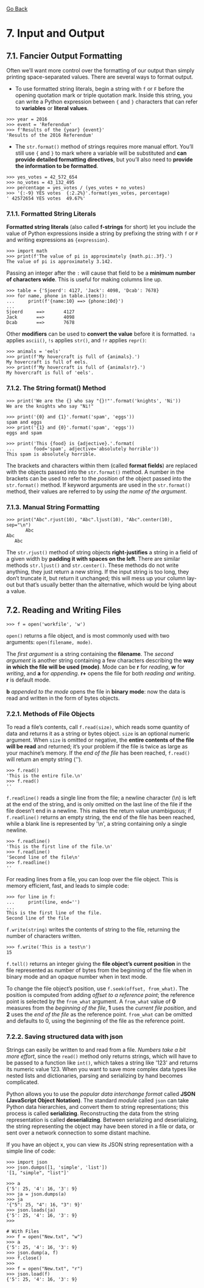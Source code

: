 [Go Back](./README.md)

# <a name="7"></a> 7. Input and Output

## <a name="7_1"></a> 7.1. Fancier Output Formatting

Often we’ll want more control over the formatting of our output than simply printing space-separated values. There are several ways to format output.

- To use formatted string literals, begin a string with ```f``` or ```F``` before the opening quotation mark or triple quotation mark. Inside this string, you can write a Python expression between ```{``` and ```}``` characters that can refer to **variables** or **literal values**.
```python3
>>> year = 2016
>>> event = 'Referendum'
>>> f'Results of the {year} {event}'
'Results of the 2016 Referendum'
```

- The ```str.format()``` method of strings requires more manual effort. You’ll still use ```{``` and ```}``` to mark where a variable will be substituted and **can provide detailed formatting directives**, but you’ll also need to **provide the information to be formatted**.
```python3
>>> yes_votes = 42_572_654
>>> no_votes = 43_132_495
>>> percentage = yes_votes / (yes_votes + no_votes)
>>> '{:-9} YES votes  {:2.2%}'.format(yes_votes, percentage)
' 42572654 YES votes  49.67%'
```

### <a name="7_1_1"></a> 7.1.1. Formatted String Literals

**Formatted string literals** (also called **f-strings** for short) let you include the value of Python expressions inside a string by prefixing the string with ```f``` or ```F``` and writing expressions as ```{expression}```.

```python3
>>> import math
>>> print(f'The value of pi is approximately {math.pi:.3f}.')
The value of pi is approximately 3.142.
```

Passing an integer after the ```:``` will cause that field to be a **minimum number of characters wide**. This is useful for making columns line up.
```python3
>>> table = {'Sjoerd': 4127, 'Jack': 4098, 'Dcab': 7678}
>>> for name, phone in table.items():
...     print(f'{name:10} ==> {phone:10d}')
...
Sjoerd     ==>       4127
Jack       ==>       4098
Dcab       ==>       7678
```

Other **modifiers** can be used to **convert the value** before it is formatted. ```!a``` applies ```ascii()```, ```!s``` applies ```str()```, and ```!r``` applies ```repr()```:

```python3
>>> animals = 'eels'
>>> print(f'My hovercraft is full of {animals}.')
My hovercraft is full of eels.
>>> print(f'My hovercraft is full of {animals!r}.')
My hovercraft is full of 'eels'.
```

### <a name="7_1_2"></a> 7.1.2. The String format() Method

```python3
>>> print('We are the {} who say "{}!"'.format('knights', 'Ni'))
We are the knights who say "Ni!"

>>> print('{0} and {1}'.format('spam', 'eggs'))
spam and eggs
>>> print('{1} and {0}'.format('spam', 'eggs'))
eggs and spam

>>> print('This {food} is {adjective}.'.format(
...       food='spam', adjective='absolutely horrible'))
This spam is absolutely horrible.
```

The brackets and characters within them (called **format fields**) are replaced with the objects passed into the ```str.format()``` method. A number in the brackets can be used to refer to the _position_ of the object passed into the ```str.format()``` method. If keyword arguments are used in the ```str.format()``` method, their values are referred to by _using the name of the argument_.

### <a name="7_1_3"></a> 7.1.3. Manual String Formatting

```python3
>>> print("Abc".rjust(10), "Abc".ljust(10), "Abc".center(10), sep="\n")
       Abc
Abc       
   Abc    
```

The ```str.rjust()``` method of string objects **right-justifies** a string in a field of a given width by **padding it with spaces on the left**. There are similar methods ```str.ljust()``` and ```str.center()```. These methods do not write anything, they just return a new string. If the input string is too long, they don’t truncate it, but return it unchanged; this will mess up your column lay-out but that’s usually better than the alternative, which would be lying about a value.

## <a name="7_2"></a> 7.2. Reading and Writing Files

```python3
>>> f = open('workfile', 'w')
```

```open()``` returns a file object, and is most commonly used with two arguments: ```open(filename, mode)```.

The _first argument_ is a string containing the **filename**. The _second argument_ is another string containing a few characters describing the **way in which the file will be used (mode)**. Mode can be **r** for _reading_, **w** for _writing_, and **a** for _appending_. **r+** opens the file for both _reading and writing_. **r** is default mode.

**b** _appended to the mode_ opens the file in **binary mode**: now the data is read and written in the form of bytes objects.

### <a name="7_2_1"></a> 7.2.1. Methods of File Objects

To read a file’s contents, call ```f.read(size)```, which reads some quantity of data and returns it as a string or bytes object. ```size``` is an optional numeric argument. When ```size``` is omitted or negative, the **entire contents of the file will be read** and returned; it’s your problem if the file is twice as large as your machine’s memory. If the _end of the file_ has been reached, ```f.read()``` will return an empty string ('').

```python3
>>> f.read()
'This is the entire file.\n'
>>> f.read()
''
```

```f.readline()``` reads a single line from the file; a newline character (\n) is left at the end of the string, and is only omitted on the last line of the file if the file doesn’t end in a newline. This makes the return value unambiguous; if ```f.readline()``` returns an empty string, the end of the file has been reached, while a blank line is represented by '\n', a string containing only a single newline.

```python3
>>> f.readline()
'This is the first line of the file.\n'
>>> f.readline()
'Second line of the file\n'
>>> f.readline()
''
```

For reading lines from a file, you can loop over the file object. This is memory efficient, fast, and leads to simple code:

```python3
>>> for line in f:
...     print(line, end='')
...
This is the first line of the file.
Second line of the file
```

```f.write(string)``` writes the contents of string to the file, returning the number of characters written.

```python3
>>> f.write('This is a test\n')
15
```

```f.tell()``` returns an integer giving the **file object’s current position** in the file represented as number of bytes from the beginning of the file when in binary mode and an opaque number when in text mode.

To change the file object’s position, use ```f.seek(offset, from_what)```. The position is computed from adding _offset to a reference point_; the reference point is selected by the ```from_what``` argument. A ```from_what``` value of **0** measures from the _beginning of the file_, **1** uses the _current file position_, and **2** uses the _end of the file_ as the reference point. ```from_what``` can be omitted and defaults to 0, using the beginning of the file as the reference point.

### <a name="7_2_2"></a> 7.2.2. Saving structured data with json

Strings can easily be written to and read from a file. _Numbers take a bit more effort_, since the ```read()``` method only returns strings, which will have to be passed to a function like ```int()```, which takes a string like '123' and returns its numeric value 123. When you want to save more complex data types like nested lists and dictionaries, parsing and serializing by hand becomes complicated.

Python allows you to use the _popular data interchange format_ called **JSON (JavaScript Object Notation)**. The standard _module_ called ```json``` can take Python data hierarchies, and convert them to string representations; this process is called **serializing**. Reconstructing the data from the string representation is called **deserializing**. Between serializing and deserializing, the string representing the object may have been stored in a file or data, or sent over a network connection to some distant machine.


If you have an object x, you can view its JSON string representation with a simple line of code:

```python3
>>> import json
>>> json.dumps([1, 'simple', 'list'])
'[1, "simple", "list"]'

>>> a
{'5': 25, '4': 16, '3': 9}
>>> ja = json.dumps(a)
>>> ja
'{"5": 25, "4": 16, "3": 9}'
>>> json.loads(ja)
{'5': 25, '4': 16, '3': 9}
>>>

# With Files
>>> f = open("New.txt", "w")
>>> a
{'5': 25, '4': 16, '3': 9}
>>> json.dump(a, f)
>>> f.close()
>>>
>>> f = open("New.txt", "r")
>>> json.load(f)
{'5': 25, '4': 16, '3': 9}
```
